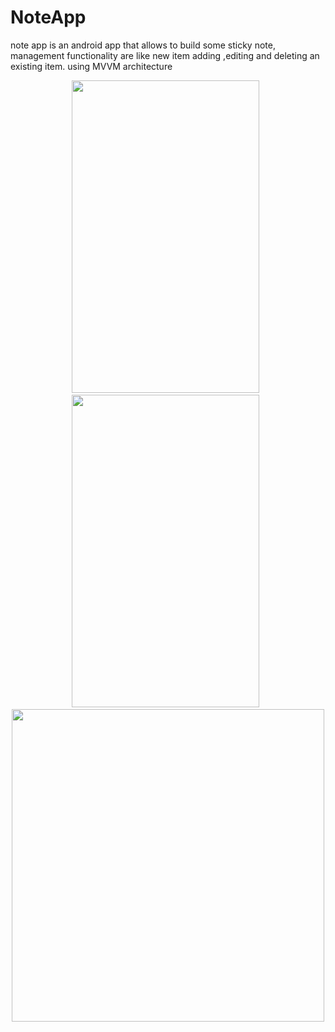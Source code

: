 # NoteApp
note app is an android app that allows to build some sticky note, management functionality are like new item adding ,editing and deleting an existing item.
using MVVM architecture 
<p align="center">
<img src="https://user-images.githubusercontent.com/65595381/148631419-dbee12dc-0b8f-4f16-8cb7-1e2cdcc78ea6.jpg" width="300" height="500"/>&nbsp&nbsp<img src="https://user-images.githubusercontent.com/65595381/148631468-91fc01ad-054c-4f58-9353-f5c7b60eae65.jpg" width="300" height="500"/>&nbsp&nbsp<img src="https://user-images.githubusercontent.com/65595381/148631474-ccb3fb1f-6985-4e1e-8163-f9ac9e99591c.jpg" witdth="300" height="500"/></p>
